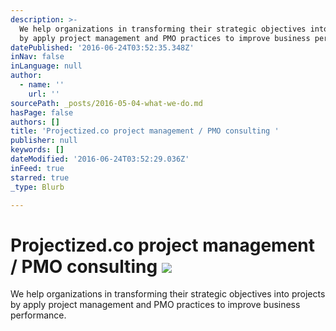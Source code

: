 ```yaml
---
description: >-
  We help organizations in transforming their strategic objectives into projects
  by apply project management and PMO practices to improve business performance.
datePublished: '2016-06-24T03:52:35.348Z'
inNav: false
inLanguage: null
author:
  - name: ''
    url: ''
sourcePath: _posts/2016-05-04-what-we-do.md
hasPage: false
authors: []
title: 'Projectized.co project management / PMO consulting '
publisher: null
keywords: []
dateModified: '2016-06-24T03:52:29.036Z'
inFeed: true
starred: true
_type: Blurb

---
```

# Projectized.co project management / PMO consulting ![](https://imgflo.herokuapp.com/graph/vahj1ThiexotieMo/3a189f2b56694dd8bc30d37be6e83336/croprotate.png?cropheight=2225&cropwidth=2498&degrees=0&input=https%3A%2F%2Fthe-grid-user-content.s3-us-west-2.amazonaws.com%2F1f745b74-6c56-4442-8c9d-09f0f874e06c.png&x=30&y=0)

We help organizations in transforming their strategic objectives into projects by apply project management and PMO practices to improve business performance.